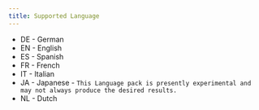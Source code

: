 ```yaml
---
title: Supported Language
---
```


 - DE - German
 - EN - English
 - ES - Spanish
 - FR - French
 - IT - Italian
 - JA - Japanese - `This Language pack is presently experimental and may not always produce the desired results.`
 - NL - Dutch
